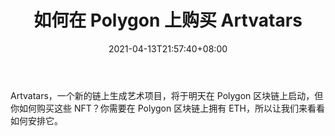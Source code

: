 ﻿---
title: "如何在 Polygon 上购买 Artvatars"
date: 2021-04-13T21:57:40+08:00
lastmod: 2021-04-13T16:45:40+08:00
draft: false
authors: ["Harrison"]
description: "Artvatars，一个新的链上生成艺术项目，将于明天在 Polygon 区块链上启动，但你如何购买这些 NFT？你需要在 Polygon 区块链上拥有 ETH，所以让我们来看看如何安排它。"
featuredImage: "how-to-buy-artvatars-on-polygon.png"
tags: ["Virtual World","虚拟世界","Play to Earn"]
categories: ["news"]
news: ["虚拟世界"]
weight: 
lightgallery: true
pinned: false
recommend: false
recommend1: false
---

Artvatars，一个新的链上生成艺术项目，将于明天在 Polygon 区块链上启动，但你如何购买这些 NFT？你需要在 Polygon 区块链上拥有 ETH，所以让我们来看看如何安排它。

<!--more-->

